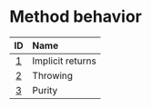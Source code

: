 # Method behavior

|          ID          | Name            |
| :------------------: | :-------------- |
|   [1](1-implicit-return.md)    | Implicit returns    |
|   [2](2-throw.md)   | Throwing         |
|    [3](3-purity.md)    | Purity           |

